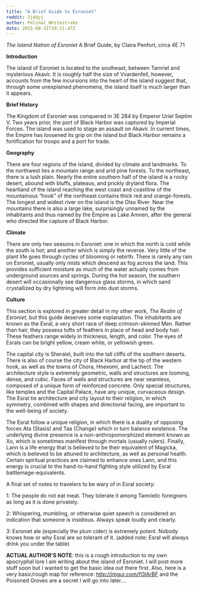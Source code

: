 ```yaml
---
title: "A Brief Guide to Esroniet"
reddit: 3j4dyj
author: Pelinal_Whitestrake
date: 2015-08-31T19:21:47Z
---
```


  
*The Island Nation of Esroniet*
A Brief Guide, by Claira Penfort, circa 4E 71  


**Introduction**  

The island of Esroniet is located to the southeast, between Tamriel and mysterious Akavir.  It is roughly half the size of Vvardenfell, however, accounts from the few incursions into the heart of the island suggest that, through some unexplained phenomena, the island itself is much larger than it appears.


**Brief History**  

The Kingdom of Esroniet was conquered in 3E 284 by Emperor Uriel Septim V.  Two years prior, the port of Black Harbor was captured by Imperial Forces.  The island was used to stage an assault on Akavir.  In current times, the Empire has loosened its grip on the island but Black Harbor remains a fortification for troops and a port for trade.


**Geography**  

There are four regions of the island, divided by climate and landmarks.  To the northwest lies a mountain range and arid pine forests.  To the northeast, there is a lush plain.  Nearly the entire southern half of the island is a rocky desert, abound with bluffs, plateaus, and prickly dryland flora.  The heartland of the island reaching the west coast and coastline of the mountainous “hook” of the northeast contains thick red and orange-forests.  
The longest and widest river on the island is the Olso River.  Near the mountains there is also a large lake, surprisingly unnamed by the inhabitants and thus named by the Empire as Lake Amnen, after the general who directed the capture of Black Harbor.      


**Climate**  

There are only two seasons in Esroniet: one in which the north is cold while the south is hot; and another which is simply the reverse.  Very little of the plant life goes through cycles of blooming or rebirth.
There is rarely any rain on Esroniet, usually only mists which descend as fog across the land.  This provides sufficient moisture as much of the water actually comes from underground sources and springs.
During the hot season, the southern desert will occasionally see dangerous glass storms, in which sand crystallized by dry lightning will form into dust storms.    


**Culture**  

This section is explored in greater detail in my other work, *The Realm of Esroniet*, but this guide deserves some explanation.
The inhabitants are known as the Esral, a very short race of deep crimson-skinned Men.  Rather than hair, they possess tufts of feathers in place of head and body hair.  These feathers range widely in thickness, length, and color.  The eyes of Esrals can be bright yellow, cream white, or yellowish green.  

The capital city is Sheralel, built into the tall cliffs of the southern deserts.  There is also of course the city of Black Harbor at the tip of the western hook, as well as the towns of Chora, Hnexomi, and Lachect.  The architecture style is extremely geometric, walls and structures are looming, dense, and cubic.  Faces of walls and structures are near seamless, composed of a unique form of reinforced concrete.  Only special structures, like temples and the Capital Palace, have any unique, curvaceous design.  The Esral tie architecture and city layout to their religion, in which symmetry, combined with shapes and directional facing, are important to the well-being of society.

The Esral follow a unique religion, in which there is a duality of opposing forces Ata (Stasis) and Taa (Change) which in turn balance existence.  The underlying divine presence is a non-anthropomorphized element known as Xo,  which is sometimes manifest through mortals (usually rulers).  Finally, Lann is a life energy that is believed to be their equivalent of Magicka, which is believed to be attuned to architecture, as well as personal health.  Certain spiritual practices are claimed to enhance ones Lann, and this energy is crucial to the hand-to-hand fighting style utilized by Esral battlemage-equivalents.    
  


A final set of notes to travelers to be wary of in Esral society:  
  

1: The people do not eat meat.  They tolerate it among Tamrielic foreigners as long as it is done privately.

2:  Whispering, mumbling, or otherwise quiet speech is considered an indication that someone is insidious.  Always speak loudly and clearly.

3:  Esroniet ale (especially the plum cider) is extremely potent.  Nobody knows how or why Esral are so tolerant of it.  (added note: Esral will always drink you under the table)  
  
  



**ACTUAL AUTHOR'S NOTE**: this is a rough introduction to my own apocryphal lore I am writing about the island of Esroniet.  I will post more stuff soon but I wanted to get the basic idea out there first.
Also, here is a very basic/rough map for reference: http://imgur.com/fOIArBF  and the Poisoned Groves are a secret I will go into later....

